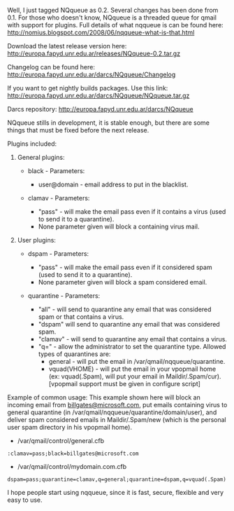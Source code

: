 Well, I just tagged NQqueue as 0.2. Several changes has been done from 0.1. For those who doesn't know, NQqueue is a threaded queue for qmail with support for plugins. Full details of what nqqueue is can be found here: <http://nomius.blogspot.com/2008/06/nqqueue-what-is-that.html>

Download the latest release version here: <http://europa.fapyd.unr.edu.ar/releases/NQqueue-0.2.tar.gz>

Changelog can be found here: <http://europa.fapyd.unr.edu.ar/darcs/NQqueue/Changelog>

If you want to get nightly builds packages. Use this link: <http://europa.fapyd.unr.edu.ar/darcs/NQqueue/NQqueue.tar.gz>

Darcs repository: <http://europa.fapyd.unr.edu.ar/darcs/NQqueue>

NQqueue stills in development, it is stable enough, but there are some things that must be fixed before the next release.

Plugins included:

1. General plugins:
   * black - Parameters:
     * user@domain - email address to put in the blacklist.

   * clamav - Parameters:
     * "pass" - will make the email pass even if it contains a virus (used to send it to a quarantine).
     * None parameter given will block a containing virus mail.

2. User plugins:
   * dspam - Parameters:
     * "pass" - will make the email pass even if it considered spam (used to send it to a quarantine).
     * None parameter given will block a spam considered email.

   * quarantine - Parameters:
     * "all" - will send to quarantine any email that was considered spam or that contains a virus.
     * "dspam" will send to quarantine any email that was considered spam.
     * "clamav" - will send to quarantine any email that contains a virus.
     * "q=" - allow the administrator to set the quarantine type. Allowed types of quarantines are:
       * general - will put the email in /var/qmail/nqqueue/quarantine.
       * vquad(VHOME) - will put the email in your vpopmail home (ex: vquad(.Spam), will put your email in Maildir/.Spam/cur). [vpopmail support must be given in configure script]

Example of common usage:
This example shown here will block an incoming email from billgates@microsoft.com, put emails containing virus to general quarantine (in /var/qmail/nqqueue/quarantine/domain/user), and deliver spam considered emails in Maildir/.Spam/new (which is the personal user spam directory in his vpopmail home).

 * /var/qmail/control/general.cfb

```
:clamav=pass;black=billgates@microsoft.com
```

* /var/qmail/control/mydomain.com.cfb

```
dspam=pass;quarantine=clamav,q=general;quarantine=dspam,q=vquad(.Spam)
```

I hope people start using nqqueue, since it is fast, secure, flexible and very easy to use.
